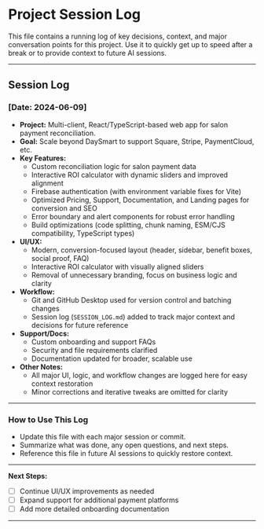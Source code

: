 # Project Session Log

This file contains a running log of key decisions, context, and major conversation points for this project. Use it to quickly get up to speed after a break or to provide context to future AI sessions.

---

## Session Log

### [Date: 2024-06-09]
- **Project:** Multi-client, React/TypeScript-based web app for salon payment reconciliation.
- **Goal:** Scale beyond DaySmart to support Square, Stripe, PaymentCloud, etc.
- **Key Features:**
  - Custom reconciliation logic for salon payment data
  - Interactive ROI calculator with dynamic sliders and improved alignment
  - Firebase authentication (with environment variable fixes for Vite)
  - Optimized Pricing, Support, Documentation, and Landing pages for conversion and SEO
  - Error boundary and alert components for robust error handling
  - Build optimizations (code splitting, chunk naming, ESM/CJS compatibility, TypeScript types)
- **UI/UX:**
  - Modern, conversion-focused layout (header, sidebar, benefit boxes, social proof, FAQ)
  - Interactive ROI calculator with visually aligned sliders
  - Removal of unnecessary branding, focus on business logic and clarity
- **Workflow:**
  - Git and GitHub Desktop used for version control and batching changes
  - Session log (`SESSION_LOG.md`) added to track major context and decisions for future reference
- **Support/Docs:**
  - Custom onboarding and support FAQs
  - Security and file requirements clarified
  - Documentation updated for broader, scalable use
- **Other Notes:**
  - All major UI, logic, and workflow changes are logged here for easy context restoration
  - Minor corrections and iterative tweaks are omitted for clarity

---

### How to Use This Log
- Update this file with each major session or commit.
- Summarize what was done, any open questions, and next steps.
- Reference this file in future AI sessions to quickly restore context.

---

**Next Steps:**
- [ ] Continue UI/UX improvements as needed
- [ ] Expand support for additional payment platforms
- [ ] Add more detailed onboarding documentation

--- 